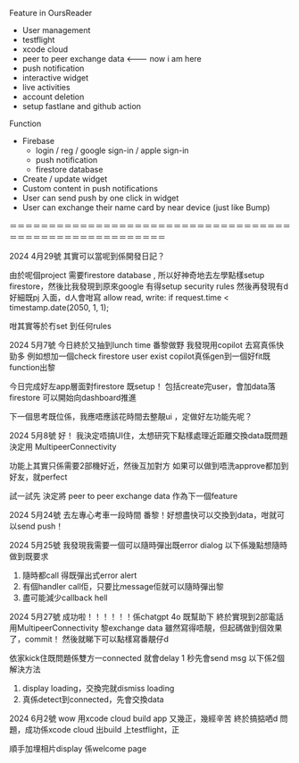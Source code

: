 Feature in OursReader
- User management  
- testflight
- xcode cloud 
- peer to peer exchange data <--- now i am here
- push notification
- interactive widget 
- live activities
- account deletion
- setup fastlane and github action 


Function
- Firebase
  - login / reg / google sign-in / apple sign-in
  - push notification
  - firestore database
- Create / update widget
- Custom content in push notifications
- User can send push by one click in widget
- User can exchange their name card by near device (just like Bump)

＝＝＝＝＝＝＝＝＝＝＝＝＝＝＝＝＝＝＝＝＝＝＝＝＝＝＝＝＝＝＝＝＝＝＝＝＝＝＝＝＝＝＝＝＝＝＝＝＝＝＝＝＝＝＝＝

2024 4月29號 
其實可以當呢到係開發日記？

由於呢個project 需要firestore database , 所以好神奇地去左學點樣setup firestore，然後比我發現到原來google 有得setup security rules
然後再發現有d 好細既pj 入面，d人會咁寫
allow read, write: 
    if  request.time < timestamp.date(2050, 1, 1); 

咁其實等於冇set 到任何rules 


2024 5月7號
今日終於又抽到lunch time 番黎做野
我發現用copilot 去寫真係快勁多
例如想加一個check firestore user exist
copilot真係gen到一個好fit既function出黎

今日完成好左app層面對firestore 既setup！
包括create完user，會加data落firestore 
可以開始向dashboard推進

下一個思考既位係，我應唔應該花時間去整靚ui ，定做好左功能先呢？ 


2024 5月8號
好！ 我決定唔搞UI住，太想研究下點樣處理近距離交換data既問題
決定用 MultipeerConnectivity

功能上其實只係需要2部機好近，然後互加對方
如果可以做到唔洗approve都加到好友，就perfect

試一試先 
決定將 peer to peer exchange data 作為下一個feature



2024 5月24號
去左專心考車一段時間
番黎！好想盡快可以交換到data，咁就可以send push！

2024 5月25號
我發現我需要一個可以隨時彈出既error dialog
以下係幾點想隨時做到既要求
1. 隨時都call 得既彈出式error alert
2. 有個handler call佢，只要比message佢就可以隨時彈出黎
3. 盡可能減少callback hell

2024 5月27號
成功啦！！！！！！係chatgpt 4o 既幫助下
終於實現到2部電話用MultipeerConnectivity 黎exchange data
雖然寫得唔靚，但起碼做到個效果了，commit！ 然後就睇下可以點樣寫番靚仔d

依家kick住既問題係雙方一connected 就會delay 1 秒先會send msg
以下係2個解決方法
1. display loading，交換完就dismiss loading 
2. 真係detect到connected，先會交換data 
 

2024 6月2號
wow 用xcode cloud build app 又幾正，幾經辛苦 
終於搞掂哂d 問題，成功係xcode cloud 出build 上testflight，正

順手加埋相片display 係welcome page
